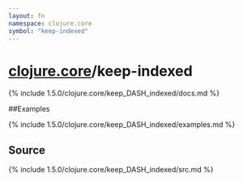 ```yaml
---
layout: fn
namespace: clojure.core
symbol: "keep-indexed"
---
```


# [clojure.core](../)/keep-indexed

{% include 1.5.0/clojure.core/keep_DASH_indexed/docs.md %}

##Examples

{% include 1.5.0/clojure.core/keep_DASH_indexed/examples.md %}
## Source
{% include 1.5.0/clojure.core/keep_DASH_indexed/src.md %}

